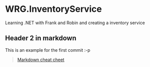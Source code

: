 # WRG.InventoryService
Learning .NET with Frank and Robin and creating a inventory service

## Header 2 in markdown
This is an example for the first commit :-p

> [Markdown cheat cheet](https://www.markdownguide.org/cheat-sheet/)


